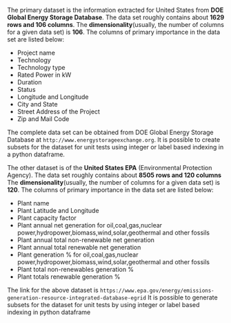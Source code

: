 The primary dataset is the information extracted for United States from **DOE Global Energy Storage Database**.
The data set roughly contains about **1629 rows and 106 columns**.
The **dimensionality**(usually, the number of columns for a given data set) is **106**.
The columns of primary importance in the data set are listed below:


* Project name
* Technology
* Technology type
* Rated Power in kW
* Duration
* Status
* Longitude and Longitude
* City and State
* Street Address of the Project
* Zip and Mail Code

The complete data set can be obtained from DOE Global Energy Storage Database at `http://www.energystorageexchange.org`.
It is possible to create subsets for the dataset for unit tests using integer or label based indexing in a python dataframe.

The other dataset is of the **United States EPA** (Environmental Protection Agency).
The data set roughly contains about **8505 rows and 120 columns**
The **dimensionality**(usually, the number of columns for a given data set) is **120**.
The columns of primary importance in the data set are listed below:

* Plant name
* Plant Latitude and Longitude
* Plant capacity factor
* Plant annual net generation for oil,coal,gas,nuclear power,hydropower,biomass,wind,solar,geothermal
  and other fossils
* Plant annual total non-renewable net generation
* Plant annual total renewable net generation
* Plant generation % for oil,coal,gas,nuclear power,hydropower,biomass,wind,solar,geothermal
  and other fossils
* Plant total non-renewables generation %
* Plant totals renewable generation %

The link for the above dataset is `https://www.epa.gov/energy/emissions-generation-resource-integrated-database-egrid`
It is possible to generate subsets for the dataset for unit tests by using integer or label based indexing in python dataframe
